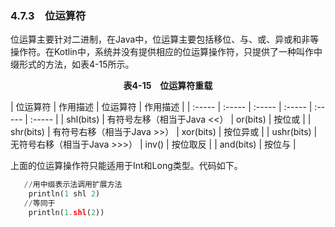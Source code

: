 ### 4.7.3　位运算符

位运算主要针对二进制，在Java中，位运算主要包括移位、与、或、异或和非等操作符。在Kotlin中，系统并没有提供相应的位运算操作符，只提供了一种叫作中缀形式的方法，如表4-15所示。

<center class="my_markdown"><b class="my_markdown">表4-15　位运算符重载</b></center>

| 位运算符 | 作用描述 | 位运算符 | 作用描述 |
| :-----  | :-----  | :-----  | :-----  | :-----  | :-----  |
| shl(bits) | 有符号左移（相当于Java <<） | or(bits) | 按位或 |
| shr(bits) | 有符号右移（相当于Java >>） | xor(bits) | 按位异或 |
| ushr(bits) | 无符号右移（相当于Java >>>） | inv() | 按位取反 |
| and(bits) | 按位与 |

上面的位运算操作符只能适用于Int和Long类型。代码如下。

```python
   //用中缀表示法调用扩展方法
    println(1 shl 2)   
   //等同于
    println(1.shl(2))
```

